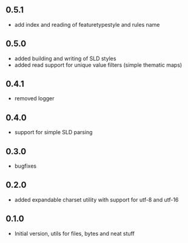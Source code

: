 ## 0.5.1

- add index and reading of featuretypestyle and rules name

## 0.5.0

- added building and writing of SLD styles
- added read support for unique value filters (simple thematic maps)

## 0.4.1

- removed logger 

## 0.4.0

- support for simple SLD parsing

## 0.3.0

- bugfixes

## 0.2.0

- added expandable charset utility with support for utf-8 and utf-16

## 0.1.0

- Initial version, utils for files, bytes and neat stuff

